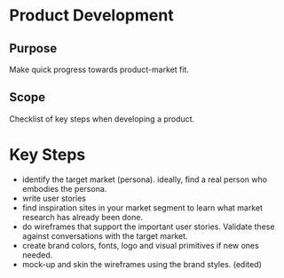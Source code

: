 
# Product Development

## Purpose

Make quick progress towards product-market fit.

## Scope

Checklist of key steps when developing a product.

# Key Steps

  * identify the target market (persona). ideally, find a real person who embodies the persona.
  * write user stories
  * find inspiration sites in your market segment to learn what market research has already been done.
  * do wireframes that support the important user stories. Validate these against conversations with the target market.
  * create brand colors, fonts, logo and visual primitives if new ones needed.
  * mock-up and skin the wireframes using the brand styles. (edited)
